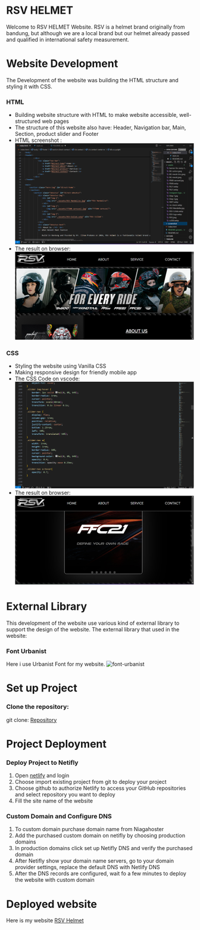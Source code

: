 # RSV HELMET
Welcome to RSV HELMET Website. RSV is a helmet brand originally from bandung, but although we are a local brand but our helmet already passed and qualified in international safety measurement.

# Website Development
The Development of the website was building the HTML structure and styling it with CSS.

### HTML
* Building website structure with HTML to make website accessible, well-structured web pages
* The structure of this website also have: Header, Navigation bar, Main, Section, product slider and Footer
* HTML screenshot :
![HTML](./screenshot/html%20ss.png)
* The result on browser:
![WEBSITE](./screenshot/website%20ss.png)

### CSS
* Styling the website using Vanilla CSS
* Making responsive design for friendly mobile app
* The CSS Code on vscode:
![CSS](./screenshot/css%20ss.png)
* The result on browser:
![CSS-WEBSITE](./screenshot/styling%20ss.png)

# External Library
This development of the website use various kind of external library to support the design of the website. The external library that used in the website:

### Font Urbanist
Here i use Urbanist Font for my website.
![font-urbanist](./screenshot/)

# Set up Project
### Clone the repository:
git clone: [Repository](https://github.com/revou-fsse-oct24/milestone-1-MikaelFabian)

# Project Deployment

### Deploy Project to Netifly
1. Open [netlify](https://www.netlify.com/) and login
2. Choose import existing project from git to deploy your project
3. Choose github to authorize Netlify to access your GitHub repositories and select repository you want to deploy
4. Fill the site name of the website

### Custom Domain and Configure DNS
1. To custom domain purchase domain name from Niagahoster
2. Add the purchased custom domain on netifly by choosing production domains
3. In production domains click set up Netifly DNS and verify the purchased domain
4. After Netifly show your domain name servers, go to your domain provider settings, replace the default DNS with Netlify DNS
5. After the DNS records are configured, wait fo a few minutes to deploy the website with custom domain

# Deployed website
Here is my website [RSV Helmet](https://smellsgud.shop/)